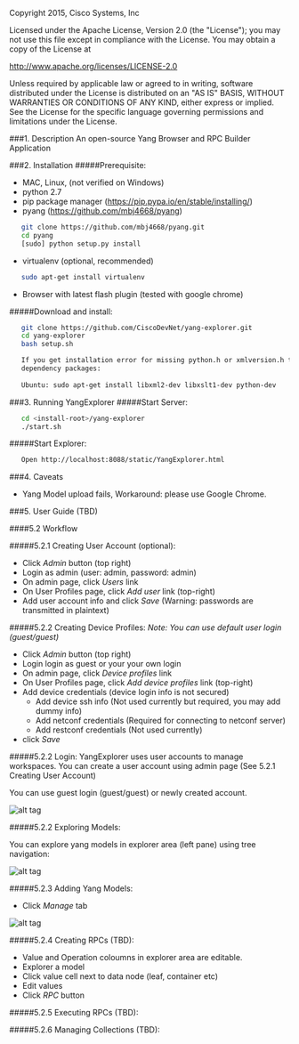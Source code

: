 Copyright 2015, Cisco Systems, Inc

Licensed under the Apache License, Version 2.0 (the "License");
you may not use this file except in compliance with the License.
You may obtain a copy of the License at

http://www.apache.org/licenses/LICENSE-2.0

Unless required by applicable law or agreed to in writing, software
distributed under the License is distributed on an "AS IS" BASIS,
WITHOUT WARRANTIES OR CONDITIONS OF ANY KIND, either express or implied.
See the License for the specific language governing permissions and
limitations under the License.

###1. Description
   An open-source Yang Browser and RPC Builder Application

###2. Installation
#####Prerequisite:
   - MAC, Linux, (not verified on Windows)
   - python 2.7
   - pip package manager (https://pip.pypa.io/en/stable/installing/)
   - pyang (https://github.com/mbj4668/pyang)

```bash
   git clone https://github.com/mbj4668/pyang.git
   cd pyang
   [sudo] python setup.py install
```
   - virtualenv (optional, recommended)
```bash
   sudo apt-get install virtualenv
```
   - Browser with latest flash plugin (tested with google chrome)

#####Download and install:
```bash
   git clone https://github.com/CiscoDevNet/yang-explorer.git
   cd yang-explorer
   bash setup.sh
```

```bash
   If you get installation error for missing python.h or xmlversion.h try installing
   dependency packages:
   
   Ubuntu: sudo apt-get install libxml2-dev libxslt1-dev python-dev
```

###3. Running YangExplorer
#####Start Server:
```bash
   cd <install-root>/yang-explorer
   ./start.sh
```

#####Start Explorer:
```bash
   Open http://localhost:8088/static/YangExplorer.html
```

###4. Caveats
   - Yang Model upload fails, Workaround: please use Google Chrome.

###5. User Guide (TBD)

####5.2 Workflow

#####5.2.1 Creating User Account (optional):
   - Click *Admin* button (top right)
   - Login as admin (user: admin, password: admin)
   - On admin page, click *Users* link
   - On User Profiles page, click *Add user* link (top-right)
   - Add user account info and click *Save* (Warning: passwords are transmitted in plaintext)

#####5.2.2 Creating Device Profiles:
   *Note: You can use default user login (guest/guest)*
   - Click *Admin* button (top right)
   - Login login as guest or your your own login
   - On admin page, click *Device profiles* link
   - On User Profiles page, click *Add device profiles* link (top-right)
   - Add device credentials (device login info is not secured)
      - Add device ssh info (Not used currently but required, you may add dummy info)
      - Add netconf credentials (Required for connecting to netconf server)
      - Add restconf credentials (Not used currently)
   - click *Save*
   
#####5.2.2 Login:
   YangExplorer uses user accounts to manage workspaces. You can create a user account using admin
   page (See 5.2.1 Creating User Account)

   You can use guest login (guest/guest) or newly created account.

   ![alt tag](https://github.com/CiscoDevNet/yang-explorer/blob/master/docs/images/YangExplorer.png)

#####5.2.2 Exploring Models:

   You can explore yang models in explorer area (left pane) using tree navigation:
   
   ![alt tag](https://github.com/CiscoDevNet/yang-explorer/blob/master/docs/images/explorer.png)
   
#####5.2.3 Adding Yang Models:
   - Click *Manage* tab
   
   ![alt tag](https://github.com/CiscoDevNet/yang-explorer/blob/master/docs/images/manage.png)

#####5.2.4 Creating RPCs (TBD):
   - Value and Operation coloumns in explorer area are editable.
   - Explorer a model
   - Click value cell next to data node (leaf, container etc)
   - Edit values
   - Click *RPC* button

#####5.2.5 Executing RPCs (TBD):

#####5.2.6 Managing Collections (TBD):